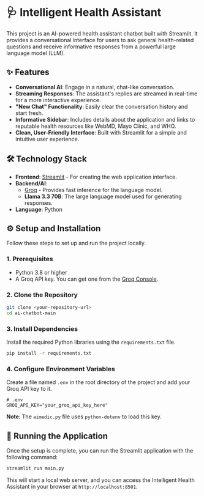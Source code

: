 # 🩺 Intelligent Health Assistant

This project is an AI-powered health assistant chatbot built with Streamlit. It provides a conversational interface for users to ask general health-related questions and receive informative responses from a powerful large language model (LLM).

## ✨ Features

- **Conversational AI**: Engage in a natural, chat-like conversation.
- **Streaming Responses**: The assistant's replies are streamed in real-time for a more interactive experience.
- **"New Chat" Functionality**: Easily clear the conversation history and start fresh.
- **Informative Sidebar**: Includes details about the application and links to reputable health resources like WebMD, Mayo Clinic, and WHO.
- **Clean, User-Friendly Interface**: Built with Streamlit for a simple and intuitive user experience.

## 🛠️ Technology Stack

- **Frontend**: [Streamlit](https://streamlit.io/) - For creating the web application interface.
- **Backend/AI**:
    - [Groq](https://groq.com/) - Provides fast inference for the language model.
    - **Llama 3.3 70B**: The large language model used for generating responses.
- **Language**: Python

## ⚙️ Setup and Installation

Follow these steps to set up and run the project locally.

### 1. Prerequisites

- Python 3.8 or higher
- A Groq API key. You can get one from the [Groq Console](https://console.groq.com/keys).

### 2. Clone the Repository

```bash
git clone <your-repository-url>
cd ai-chatbot-main
```

### 3. Install Dependencies

Install the required Python libraries using the `requirements.txt` file.

```bash
pip install -r requirements.txt
```

### 4. Configure Environment Variables

Create a file named `.env` in the root directory of the project and add your Groq API key to it.

```
# .env
GROQ_API_KEY="your_groq_api_key_here"
```

**Note**: The `aimedic.py` file uses `python-dotenv` to load this key.

## 🚀 Running the Application

Once the setup is complete, you can run the Streamlit application with the following command:

```bash
streamlit run main.py
```

This will start a local web server, and you can access the Intelligent Health Assistant in your browser at `http://localhost:8501`.